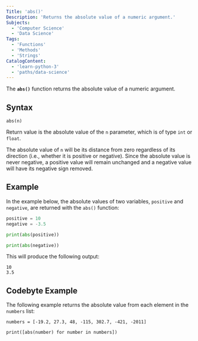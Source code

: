 ```yaml
---
Title: 'abs()'
Description: 'Returns the absolute value of a numeric argument.'
Subjects:
  - 'Computer Science'
  - 'Data Science'
Tags:
  - 'Functions'
  - 'Methods'
  - 'Strings'
CatalogContent:
  - 'learn-python-3'
  - 'paths/data-science'
---
```


The **`abs()`** function returns the absolute value of a numeric argument.

## Syntax

```pseudo
abs(n)
```

Return value is the absolute value of the `n` parameter, which is of type `int` or `float`.

The absolute value of `n` will be its distance from zero regardless of its direction (i.e., whether it is positive or negative). Since the absolute value is never negative, a positive value will remain unchanged and a negative value will have its negative sign removed.

## Example

In the example below, the absolute values of two variables, `positive` and `negative`, are returned with the `abs()` function:

```py
positive = 10
negative = -3.5

print(abs(positive))

print(abs(negative))
```

This will produce the following output:

```shell
10
3.5
```

## Codebyte Example

The following example returns the absolute value from each element in the `numbers` list:

```codebyte/python
numbers = [-19.2, 27.3, 48, -115, 302.7, -421, -2011]

print([abs(number) for number in numbers])
```
